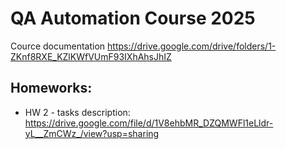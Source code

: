 # QA Automation Course 2025

Cource documentation https://drive.google.com/drive/folders/1-ZKnf8RXE_KZlKWfVUmF93IXhAhsJhIZ

## Homeworks:
- HW 2 - tasks description: https://drive.google.com/file/d/1V8ehbMR_DZQMWFl1eLldr-yL__ZmCWz_/view?usp=sharing
